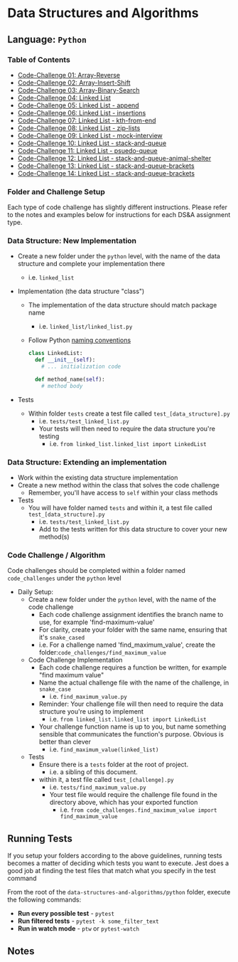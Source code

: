 # Data Structures and Algorithms

## Language: `Python`

### Table of Contents

- [Code-Challenge  01: Array-Reverse](./code_challenges/array_reverse/README.md)
- [Code-Challenge  02: Array-Insert-Shift](./code_challenges/array-insert-shift/README.md)
- [Code-Challenge  03: Array-Binary-Search](./code_challenges/array-binary-search/README.md)
- [Code-Challenge  04: Linked List](./code_challenges/linked-list/README.md)
- [Code-Challenge  05: Linked List - append](./code_challenges/linked-list/README.md)
- [Code-Challenge  06: Linked List - insertions](./code_challenges/linked-list/README.md)
- [Code-Challenge  07: Linked List - kth-from-end](./code_challenges/linked-list/README.md)
- [Code-Challenge  08: Linked List - zip-lists](./code_challenges/linked-list/README.md)
- [Code-Challenge  09: Linked List - mock-interview](./code_challenges/linked-list/README.md)
- [Code-Challenge  10: Linked List - stack-and-queue](./code_challenges/stack-and-queue/README.md)
- [Code-Challenge  11: Linked List - psuedo-queue](./code_challenges/stack-and-queue/README.md)
- [Code-Challenge  12: Linked List - stack-and-queue-animal-shelter](./code_challenges/stack-and-queue/README.md)
- [Code-Challenge  13: Linked List - stack-and-queue-brackets](./code_challenges/stack-and-queue/README.md)
- [Code-Challenge  14: Linked List - stack-and-queue-brackets](./code_challenges/stack-and-queue/README.md)




### Folder and Challenge Setup

Each type of code challenge has slightly different instructions. Please refer to the notes and examples below for instructions for each DS&A assignment type.

### Data Structure: New Implementation

- Create a new folder under the `python` level, with the name of the data structure and complete your implementation there
  - i.e. `linked_list`
- Implementation (the data structure "class")
  - The implementation of the data structure should match package name
    - i.e. `linked_list/linked_list.py`
  - Follow Python [naming conventions](https://www.python.org/dev/peps/pep-0008/#naming-conventions)

    ```python
    class LinkedList:
      def __init__(self):
        # ... initialization code

      def method_name(self):
        # method body
    ```

- Tests
  - Within folder `tests` create a test file called `test_[data_structure].py`
    - i.e. `tests/test_linked_list.py`
    - Your tests will then need to require the data structure you're testing
      - i.e. `from linked_list.linked_list import LinkedList`

### Data Structure: Extending an implementation

- Work within the existing data structure implementation
- Create a new method within the class that solves the code challenge
  - Remember, you'll have access to `self` within your class methods
- Tests
  - You will have folder named `tests` and within it, a test file called `test_[data_structure].py`
    - i.e. `tests/test_linked_list.py`
    - Add to the tests written for this data structure to cover your new method(s)

### Code Challenge / Algorithm

Code challenges should be completed within a folder named `code_challenges` under the `python` level

- Daily Setup:
  - Create a new folder under the `python` level, with the name of the code challenge
    - Each code challenge assignment identifies the branch name to use, for example 'find-maximum-value'
    - For clarity, create your folder with the same name, ensuring that it's `snake_cased`
    - i.e. For a challenge named 'find_maximum_value', create the folder:`code_challenges/find_maximum_value`
  - Code Challenge Implementation
    - Each code challenge requires a function be written, for example "find maximum value"
    - Name the actual challenge file with the name of the challenge, in `snake_case`
      - i.e. `find_maximum_value.py`
    - Reminder: Your challenge file will then need to require the data structure you're using to implement
      - i.e. `from linked_list.linked_list import LinkedList`
    - Your challenge function name is up to you, but name something sensible that communicates the function's purpose. Obvious is better than clever
      - i.e. `find_maximum_value(linked_list)`
  - Tests
    - Ensure there is a `tests` folder at the root of project.
      - i.e. a sibling of this document.
    - within it, a test file called `test_[challenge].py`
      - i.e. `tests/find_maximum_value.py`
      - Your test file would require the challenge file found in the directory above, which has your exported function
        - i.e. `from code_challenges.find_maximum_value import find_maximum_value`

## Running Tests

If you setup your folders according to the above guidelines, running tests becomes a matter of deciding which tests you want to execute.  Jest does a good job at finding the test files that match what you specify in the test command

From the root of the `data-structures-and-algorithms/python` folder, execute the following commands:

- **Run every possible test** - `pytest`
- **Run filtered tests** - `pytest -k some_filter_text`
- **Run in watch mode** - `ptw` or `pytest-watch`

## Notes

